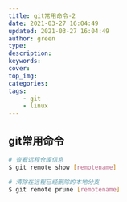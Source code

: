 ```yaml
---
title: git常用命令-2
date: 2021-03-27 16:04:49
updated: 2021-03-27 16:04:49
author: green
type:
description:
keywords:
cover:
top_img:
categories:
tags:
    - git
    - linux
---
```


## git常用命令

```bash
# 查看远程仓库信息
$ git remote show [remotename]

# 清除在远程已经删除的本地分支
$ git remote prune [remotename]

```